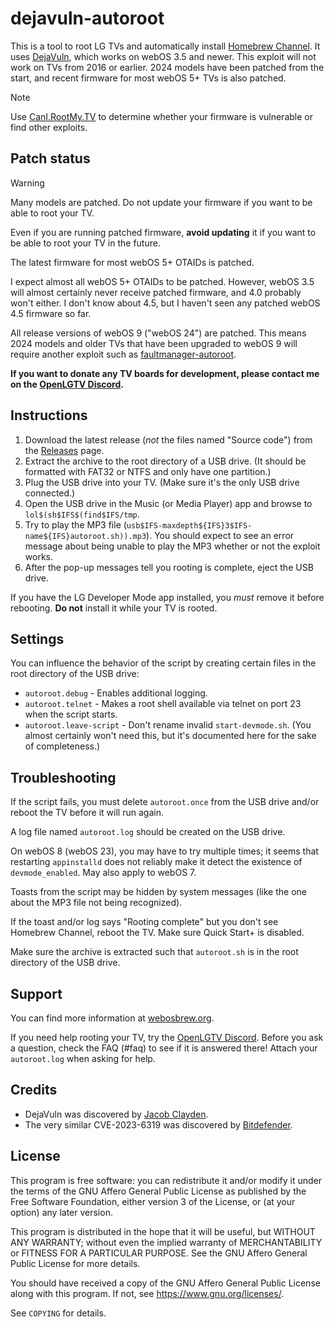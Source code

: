 # dejavuln-autoroot

This is a tool to root LG TVs and automatically install
[Homebrew Channel](https://github.com/webosbrew/webos-homebrew-channel).
It uses [DejaVuln](https://twitter.com/jcxdev/status/1781668313958945132),
which works on webOS 3.5 and newer. This exploit will not work on TVs from
2016 or earlier. 2024 models have been patched from the start, and recent
firmware for most webOS 5+ TVs is also patched.

> [!NOTE]
> Use [CanI.RootMy.TV](https://cani.rootmy.tv/) to determine whether your
> firmware is vulnerable or find other exploits.

## Patch status

> [!WARNING]
> Many models are patched. Do not update your
> firmware if you want to be able to root your TV.
>
> Even if you are running patched firmware, **avoid updating**
> it if you want to be able to root your TV in the future.

The latest firmware for most webOS 5+ OTAIDs is patched.

I expect almost all webOS 5+ OTAIDs to be patched. However, webOS 3.5
will almost certainly never receive patched firmware, and 4.0 probably
won't either. I don't know about 4.5, but I haven't seen any patched
webOS 4.5 firmware so far.

All release versions of webOS 9 ("webOS 24") are patched. This means
2024 models and older TVs that have been upgraded to webOS 9 will require
another exploit such as
[faultmanager-autoroot](https://github.com/throwaway96/faultmanager-autoroot).

**If you want to donate any TV boards for development, please contact me on the
[OpenLGTV Discord](https://discord.gg/hXMHAgJC5R).**

## Instructions

1. Download the latest release (*not* the files named "Source code") from the
   [Releases](https://github.com/throwaway96/dejavuln-autoroot/releases)
   page.
2. Extract the archive to the root directory of a USB drive. (It should be
   formatted with FAT32 or NTFS and only have one partition.)
3. Plug the USB drive into your TV. (Make sure it's the only USB drive
   connected.)
4. Open the USB drive in the Music (or Media Player) app and browse to
   `lol$(sh$IFS$(find$IFS/tmp`.
5. Try to play the MP3 file
   (`usb$IFS-maxdepth${IFS}3$IFS-name${IFS}autoroot.sh)).mp3`). You should
   expect to see an error message about being unable to play the MP3 whether
   or not the exploit works.
6. After the pop-up messages tell you rooting is complete, eject the USB
   drive.

If you have the LG Developer Mode app installed, you *must* remove it before
rebooting. **Do not** install it while your TV is rooted.

## Settings

You can influence the behavior of the script by creating certain files in the
root directory of the USB drive:

* `autoroot.debug` - Enables additional logging.
* `autoroot.telnet` - Makes a root shell available via telnet on port 23 when
  the script starts.
* `autoroot.leave-script` - Don't rename invalid `start-devmode.sh`.
  (You almost certainly won't need this, but it's documented here for the sake
  of completeness.)

## Troubleshooting

If the script fails, you must delete `autoroot.once` from the USB drive and/or
reboot the TV before it will run again.

A log file named `autoroot.log` should be created on the USB drive.

On webOS 8 (webOS 23), you may have to try multiple times; it seems that
restarting `appinstalld` does not reliably make it detect the existence of
`devmode_enabled`. May also apply to webOS 7.

Toasts from the script may be hidden by system messages (like the one about
the MP3 file not being recognized).

If the toast and/or log says "Rooting complete" but you don't see Homebrew
Channel, reboot the TV. Make sure Quick Start+ is disabled.

Make sure the archive is extracted such that `autoroot.sh` is in the root
directory of the USB drive.

## Support

You can find more information at [webosbrew.org](https://www.webosbrew.org/).

If you need help rooting your TV, try the
[OpenLGTV Discord](https://discord.gg/hXMHAgJC5R). Before you ask a question,
check the FAQ (#faq) to see if it is answered there! Attach your `autoroot.log`
when asking for help.

## Credits

* DejaVuln was discovered by [Jacob Clayden](https://jacobcx.dev/).
* The very similar CVE-2023-6319 was discovered by
  [Bitdefender](https://www.bitdefender.com/blog/labs/vulnerabilities-identified-in-lg-webos/).

## License

This program is free software: you can redistribute it and/or modify it under
the terms of the GNU Affero General Public License as published by the Free
Software Foundation, either version 3 of the License, or (at your option) any
later version.

This program is distributed in the hope that it will be useful, but WITHOUT ANY
WARRANTY; without even the implied warranty of MERCHANTABILITY or FITNESS FOR A
PARTICULAR PURPOSE. See the GNU Affero General Public License for more details.

You should have received a copy of the GNU Affero General Public License along
with this program. If not, see <https://www.gnu.org/licenses/>.

See `COPYING` for details.
